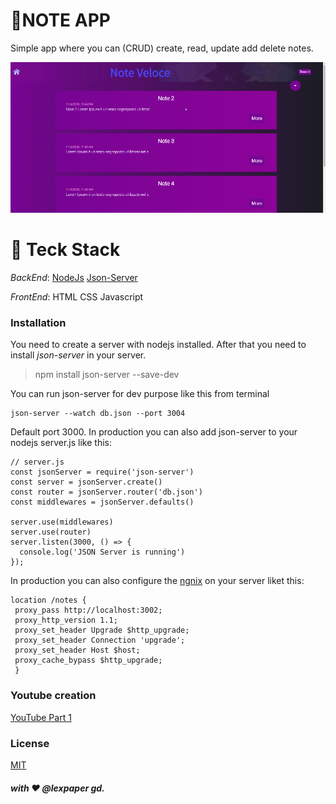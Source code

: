 # 📝NOTE APP  
Simple app where you can (CRUD) create, read, update add delete notes.

![note app](/img/note.gif)

# 🥞 Teck Stack
_BackEnd_:
[NodeJs](https://nodejs.org/en/)
[Json-Server](https://www.npmjs.com/package/json-server#https)

_FrontEnd_:
HTML
CSS
Javascript

### Installation
You need to create a server with nodejs installed.
After that you need to install *json-server* in your server.

>npm install json-server --save-dev

You can run json-server for dev purpose like this
from terminal
```
json-server --watch db.json --port 3004
```
Default port 3000.
In production you can also add json-server to your nodejs server.js like this:
```
// server.js
const jsonServer = require('json-server')
const server = jsonServer.create()
const router = jsonServer.router('db.json')
const middlewares = jsonServer.defaults()
 
server.use(middlewares)
server.use(router)
server.listen(3000, () => {
  console.log('JSON Server is running')
});
```
In production you can also configure the [ngnix](https://www.nginx.com/) on your server liket this:

```
location /notes {
 proxy_pass http://localhost:3002;
 proxy_http_version 1.1;
 proxy_set_header Upgrade $http_upgrade;
 proxy_set_header Connection 'upgrade';
 proxy_set_header Host $host;
 proxy_cache_bypass $http_upgrade;
 }
```

### Youtube creation
[YouTube Part 1](https://youtu.be/jgdCM2vicXM)

### License
[MIT](https://choosealicense.com/licenses/mit/)

##### with ❤️ @lexpaper gd.

